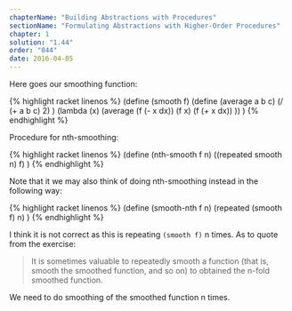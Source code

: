 ```yaml
---
chapterName: "Building Abstractions with Procedures"
sectionName: "Formulating Abstractions with Higher-Order Procedures"
chapter: 1
solution: "1.44"
order: "044"
date: 2016-04-05
---
```


Here goes our smoothing function:

{% highlight racket linenos %}
(define (smooth f)
  (define (average a b c)
    (/ (+ a b c) 2)
  )
  (lambda (x) (average (f (- x dx)) (f x) (f (+ x dx)) ))
)
{% endhighlight %}


Procedure for nth-smoothing:

{% highlight racket linenos %}
(define (nth-smooth f n)
     ((repeated smooth n) f)
)
{% endhighlight %}

Note that it we may also think of doing nth-smoothing instead in the following way:

{% highlight racket linenos %}
(define (smooth-nth f n)
     (repeated (smooth f) n)
)
{% endhighlight %}


I think it is not correct as this is repeating `(smooth f)` n times. As to quote from the exercise:
 
> It is sometimes valuable to repeatedly smooth a function (that is, smooth the smoothed function, and so on) 
> to obtained the n-fold smoothed function.
  
We need to do smoothing of the smoothed function n times.  